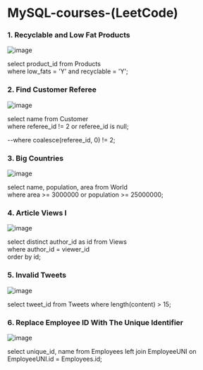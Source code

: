 # MySQL-courses-(LeetCode)

### 1. Recyclable and Low Fat Products

![image](https://github.com/KoshCocna/MySQL-courses-easy-medium-hard-/assets/76080450/c3f0e58a-9a6a-4a1d-88b6-b62eca95fc2d)

select product_id from Products  
where low_fats = 'Y' and recyclable = 'Y';  

### 2. Find Customer Referee  

![image](https://github.com/KoshCocna/MySQL-courses-easy-medium-hard-/assets/76080450/072cd77a-72d7-425d-9516-ecb525bb3097)

select name from Customer  
where referee_id != 2 or referee_id is null;  

--where coalesce(referee_id, 0) != 2;

### 3. Big Countries  

![image](https://github.com/KoshCocna/MySQL-courses-easy-medium-hard-/assets/76080450/c408049e-a993-4e59-ab7e-1bff9768ad9c)
 
select name, population, area from World  
where area >= 3000000 or population >= 25000000;    

### 4. Article Views I  

![image](https://github.com/KoshCocna/MySQL-courses-easy-medium-hard-/assets/76080450/55b4e426-cc90-4246-8800-4bf648b7b161)

select distinct author_id as id from Views  
where author_id = viewer_id  
order by id;  

### 5. Invalid Tweets 

![image](https://github.com/KoshCocna/MySQL-courses-easy-medium-hard-/assets/76080450/f1c624a8-4415-4a8c-b839-f823525fa09f)

select tweet_id from Tweets
where length(content) > 15;

### 6. Replace Employee ID With The Unique Identifier

![image](https://github.com/KoshCocna/MySQL-courses-easy-medium-hard-/assets/76080450/0d4e6e85-327e-4e6d-b851-50b496b5af5b)

select unique_id, name from Employees left join EmployeeUNI on EmployeeUNI.id = Employees.id;


